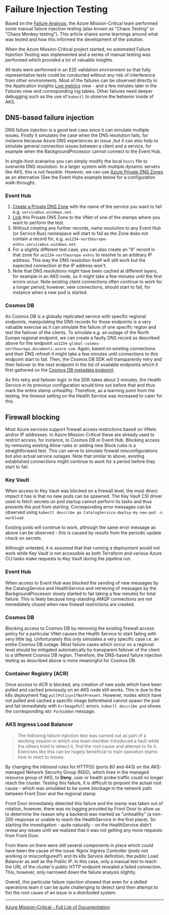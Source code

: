 # Failure Injection Testing

Based on the [Failure Analysis](./Health-Failure-Analysis.md), the Azure Mission-Critical team performed some manual failure injection testing (also known as "Chaos Testing" or "Chaos Monkey testing"). This article shares some learnings around what was tested and how this informed the development of the solution.

When the Azure Mission-Critical project started, no automated Failure Injection Testing was implemented and a series of manual testing was performed which provided a lot of valuable insights.

All tests were performed in an E2E validation environment so that fully representative tests could be conducted without any risk of interference from other environments. Most of the failures can be observed directly in the Application Insights [Live metrics](https://docs.microsoft.com/azure/azure-monitor/app/live-stream) view - and a few minutes later in the Failures view and corresponding log tables. Other failures need deeper debugging such as the use of `kubectl` to observe the behavior inside of AKS.

## DNS-based failure injection

DNS failure injection is a good test case since it can simulate multiple issues. Firstly it simulates the case when the DNS resolution fails, for instance because Azure DNS experiences an issue ,but it can also help to simulate general connection issues between a client and a service, for example when the BackgroundProcessor cannot connect to the Event Hub.

In single-host scenarios you can simply modify the local `hosts` file to overwrite DNS resolution. In a larger system with multiple dynamic servers like AKS, this is not feasible. However, we can use [Azure Private DNS Zones](https://docs.microsoft.com/azure/dns/private-dns-privatednszone) as an alternative (See the Event Hubs example below for a configuration walk-through). 

### Event Hub

1) [Create a Private DNS Zone](https://docs.microsoft.com/azure/dns/private-dns-getstarted-cli#create-a-private-dns-zone) with the name of the service you want to fail e.g. `servicebus.windows.net`.
1) [Link](https://docs.microsoft.com/azure/dns/private-dns-virtual-network-links) this Private DNS Zone to the VNet of one of the stamps where you want to perform the test.
1) Without creating any further records, name resolution to any Event Hub (or Service Bus) namespace will start to fail as the Zone does not contain a record for, e.g. `ao1234-northeurope-evhns.servicebus.windows.net`.
1) For a slightly different test case, you can also create an "A" record in that zone for `ao1234-northeurope-evhns` to resolve to an arbitrary IP address. This way the DNS resolution itself will still work but the expected connection at the IP address won't.
1) Note that DNS resolutions might have been cached at different layers, for example in an AKS node, so it might take a few minutes until the first errors occur. Note existing client connections often continue to work for a longer period, however, new connections, should start to fail, for instance when a new pod is started.

### Cosmos DB

As Cosmos DB is a globally replicated service with specific regional endpoints, manipulating the DNS records for those endpoints is a very valuable exercise as it can simulate the failure of one specific region and test the failover of the clients. To simulate e.g. an outage of the North Europe regional endpoint, we can create a faulty DNS record as described above for the endpoint `ao1234-global-cosmos-northeurope.documents.azure.com`. Again, based on existing connections and their DNS refresh it might take a few minutes until connections to this endpoint start to fail. Then, the Cosmos DB SDK will transparently retry and then failover to the next endpoint in the list of available endpoints which it first gathered on the [Cosmos DB metadata endpoint](https://docs.microsoft.com/azure/cosmos-db/tutorial-global-distribution-sql-api?tabs=dotnetv2%2Capi-async#rest).

As this retry and failover logic in the SDK takes about 2 minutes, the Health Service in its previous configuration would time out before that and thus mark the entire stamp unhealthy. Therefore, as a learning point from the testing, the timeout setting on the Health Service was increased to cater for this.

## Firewall blocking

Most Azure services support firewall access restrictions based on VNets and/or IP addresses. In Azure Mission-Critical these are already used to restrict access, for instance, to Cosmos DB or Event Hub. Blocking access by removing existing Allow rules or adding new Block rules is a straightforward test. This can serve to simulate firewall misconfigurations but also actual service outages. Note that similar to above, existing established connections might continue to work for a period before they start to fail.

### Key Vault

When access to Key Vault was blocked on a firewall level, the most direct impact it has is that no new pods can be spawned. The Key Vault CSI driver used to fetch secrets on pod startup cannot perform its tasks and thus prevents the pod from starting. Corresponding error messages can be observed using `kubectl describe po CatalogService-deploy-my-new-pod -n workload`.

Existing pods will continue to work, although the same error message as above can be observed - this is caused by results from the periodic update check on secrets.

Although untested, it is assumed that that running a deployment would not work while Key Vault is not accessible as both Terraform and various Azure CLI tasks make requests to Key Vault during the pipeline run.

### Event Hub

When access to Event Hub was blocked the sending of new messages by the CatalogService and HealthService and retrieving of messages by the BackgroundProcessor slowly started to fail taking a few minutes for total failure. This is likely because long-standing AMQP connections are not immediately closed when new firewall restrictions are created.

### Cosmos DB

Blocking access to Cosmos DB by removing the existing firewall access policy for a particular VNet causes the Health Service to start failing with very little lag. Unfortunately this only simulates a very specific case i.e. an entire Cosmos DB outage. Most failure cases which occur on a regional level should be mitigated automatically by transparent failover of the client to a different Cosmos DB region. Therefore, the DNS-based failure injection testing as described above is more meaningful for Cosmos DB.

### Container Registry (ACR)

Once access to ACR is blocked, any creation of new pods which have been pulled and cached previously on an AKS node still works. This is due to the k8s deployment flag `pullPolicy=IfNotPresent`. However, nodes which have not pulled and cached a specific image beforehand cannot spawn the pod and fail immediately with `ErrImagePull` errors. `kubectl describe pod` shows the corresponding `403 Forbidden` message.

### AKS Ingress Load Balancer

> The following failure injection test was carried out as part of a working session in which one team member introduced a fault while the others tried to detect it, find the root cause and attempt to fix it. Exercises like this can be hugely beneficial to train operation teams how to react to issues.

By changing the inbound rules for HTTP(S) (ports 80 and 443) on the AKS-managed Network Security Group (NSG), which lives in the managed resource group of AKS, to **Deny**, user or health probe traffic could no longer reach the cluster. Testing this failure, it is difficult to pinpoint the actual root cause - which was simulated to be some blockage in the network path between Front Door and the regional stamp.

Front Door immediately detected this failure and the stamp was taken out of rotation, however, there was no logging provided by Front Door to allow us to determine the reason why a backend was marked as "unhealthy" (a non-200 response or unable to reach the HealthService in the first place). So starting the investigation - quite naturally - on the HealthService didn't reveal any issues until we realized that it was not getting any more requests from Front Door.

From there on there were still several components in place which could have been the cause of the issue: Ngnix Ingress Controller (pods not working or misconfigured?) and its k8s Service definition, the public Load Balancer as well as the Public IP. In this case, only a manual test to reach the URL of the cluster's public HTTP endpoint revealed a failed connection. This, however, only narrowed down the failure analysis slightly.

Overall, this particular failure injection showed that even for a skilled operations team it can be quite challenging to detect (and then attempt to fix) the root cause of an issue in a distributed system.

---

[Azure Mission-Critical - Full List of Documentation](/docs/README.md)
